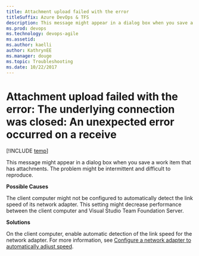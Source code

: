```yaml
---
title: Attachment upload failed with the error 
titleSuffix: Azure DevOps & TFS
description: This message might appear in a dialog box when you save a work item that has attachments 
ms.prod: devops
ms.technology: devops-agile
ms.assetid:  
ms.author: kaelliauthor: KathrynEE
ms.manager: douge
ms.topic: Troubleshooting
ms.date: 10/22/2017
---
```


# Attachment upload failed with the error: The underlying connection was closed: An unexpected error occurred on a receive

[!INCLUDE [temp](../../_shared/version-vsts-tfs-all-versions.md)]

This message might appear in a dialog box when you save a work item that has attachments. The problem might be intermittent and difficult to reproduce.  
  
**Possible Causes**  
  
The client computer might not be configured to automatically detect the link speed of its network adapter. This setting might decrease performance between the client computer and Visual Studio Team Foundation Server.  
  
**Solutions**  
  
On the client computer, enable automatic detection of the link speed for the network adapter. For more information, see [Configure a network adapter to automatically adjust speed](../xml/configure-network-adapter-automatically-adjust-speed.md).